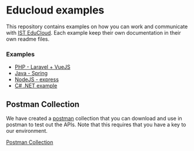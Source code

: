 # Educloud examples
This repository contains examples on how you can work and communicate with [IST EduCloud](https://educloud.ist.com). Each example keep their own documentation in their own readme files.

### Examples
* [PHP - Laravel + VueJS](./php-example/README.md)
* [Java - Spring](./java-example/README.md)
* [NodeJS - express](./node-example/README.md)
* [C# .NET example](https://github.com/ist-group/educloud-examples/blob/master/c%23-example/README.MD)

## Postman Collection
We have created a [postman](https://www.postman.com/) collection that you can download and use in postman to test out the APIs. Note that this requires that you have a key to our environment.

[Postman Collection](https://github.com/ist-group/educloud-examples/releases/download/1.0/EduCloud.-.SS12000.postman_collection.json)
